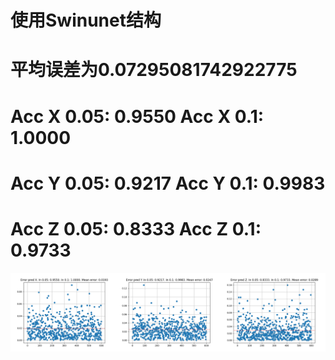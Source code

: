 # 使用Swinunet结构
# 平均误差为0.07295081742922775
# Acc X 0.05: 0.9550 Acc X 0.1: 1.0000
# Acc Y 0.05: 0.9217 Acc Y 0.1: 0.9983
# Acc Z 0.05: 0.8333 Acc Z 0.1: 0.9733
![avatar](epoch_70.png)